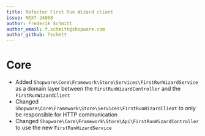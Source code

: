 ```yaml
---
title: Refactor First Run Wizard client
issue: NEXT-24068
author: Frederik Schmitt
author_email: f.schmitt@shopware.com
author_github: fschmtt
---
```

# Core
* Added `Shopware\Core\Framework\Store\Services\FirstRunWizardService` as a domain layer between the `FirstRunWizardController` and the `FirstRunWizardClient`
* Changed `Shopware\Core\Framework\Store\Services\FirstRunWizardClient` to only be responsible for HTTP communication
* Changed `Shopware\Core\Framework\Store\Api\FirstRunWizardController` to use the new `FirstRunWizardService`
